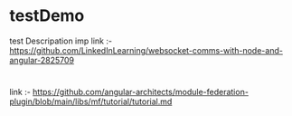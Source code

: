 # testDemo
test Descripation
imp link :- https://github.com/LinkedInLearning/websocket-comms-with-node-and-angular-2825709
#
link :- https://github.com/angular-architects/module-federation-plugin/blob/main/libs/mf/tutorial/tutorial.md
